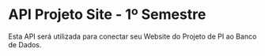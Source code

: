 # API Projeto Site - 1º Semestre
Esta API será utilizada para conectar seu Website do Projeto de PI ao Banco de Dados.

